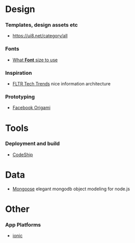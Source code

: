 # Design
### Templates, design assets etc
* https://ui8.net/category/all

### Fonts
* [What **Font** size to use](http://designforhackers.com/blog/font-sizes/?mc_cid=01af7ac1b8&mc_eid=ef4f1b24f0)

### Inspiration
* [FLTR Tech Trends](http://fltr.io/?left=true) nice information architecture

### Prototyping
* [Facebook Origami](http://facebook.github.io/origami/)

# Tools
### Deployment and build
* [CodeShip](https://codeship.com/pricing)

# Data
* [Mongoose](http://mongoosejs.com/) elegant mongodb object modeling for node.js

# Other
### App Platforms
 * [ionic](http://ionicframework.com/getting-started/)
